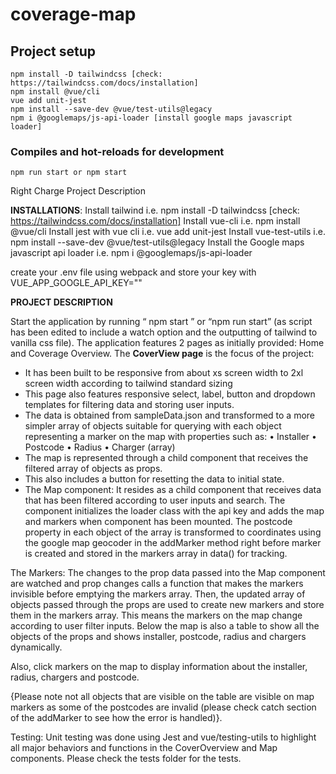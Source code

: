 # coverage-map

## Project setup

```
npm install -D tailwindcss [check: https://tailwindcss.com/docs/installation]
npm install @vue/cli
vue add unit-jest
npm install --save-dev @vue/test-utils@legacy
npm i @googlemaps/js-api-loader [install google maps javascript loader]
```

### Compiles and hot-reloads for development

```
npm run start or npm start
```

Right Charge Project Description

**INSTALLATIONS**:
Install tailwind i.e. npm install -D tailwindcss [check: https://tailwindcss.com/docs/installation]
Install vue-cli i.e. npm install @vue/cli
Install jest with vue cli i.e. vue add unit-jest
Install vue-test-utils i.e. npm install --save-dev @vue/test-utils@legacy
Install the Google maps javascript api loader i.e. npm i @googlemaps/js-api-loader

create your .env file using webpack and store your key with VUE_APP_GOOGLE_API_KEY="<your key>"

**PROJECT DESCRIPTION**

Start the application by running “ npm start ” or “npm run start” (as script has been edited to include a watch option and the outputting of tailwind to vanilla css file).
The application features 2 pages as initially provided: Home and Coverage Overview.
The **CoverView page** is the focus of the project:

- It has been built to be responsive from about xs screen width to 2xl screen width according to tailwind standard sizing
- This page also features responsive select, label, button and dropdown templates for filtering data and storing user inputs.
- The data is obtained from sampleData.json and transformed to a more simpler array of objects suitable for querying with each object representing a marker on the map with properties such as:
  • Installer
  • Postcode
  • Radius
  • Charger (array)
- The map is represented through a child component that receives the filtered array of objects as props.
- This also includes a button for resetting the data to initial state.
- The Map component:
  It resides as a child component that receives data that has been filtered according to user inputs and search. The component initializes the loader class with the api key and adds the map and markers when component has been mounted. The postcode property in each object of the array is transformed to coordinates using the google map geocoder in the addMarker method right before marker is created and stored in the markers array in data() for tracking.

The Markers:
The changes to the prop data passed into the Map component are watched and prop changes calls a function that makes the markers invisible before emptying the markers array. Then, the updated array of objects passed through the props are used to create new markers and store them in the markers array. This means the markers on the map change according to user filter inputs.
Below the map is also a table to show all the objects of the props and shows installer, postcode, radius and chargers dynamically.

Also, click markers on the map to display information about the installer, radius, chargers and postcode.

{Please note not all objects that are visible on the table are visible on map markers as some of the postcodes are invalid (please check catch section of the addMarker to see how the error is handled)}.

Testing:
Unit testing was done using Jest and vue/testing-utils to highlight all major behaviors and functions in the CoverOverview and Map components. Please check the tests folder for the tests.
